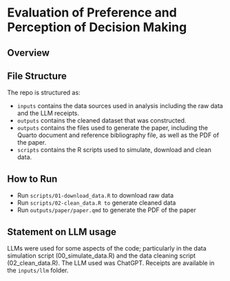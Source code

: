 # Evaluation of Preference and Perception of Decision Making


## Overview

## File Structure
The repo is structured as:

- `inputs` contains the data sources used in analysis including the raw data and the LLM receipts. 
- `outputs` contains the cleaned dataset that was constructed.
- `outputs` contains the files used to generate the paper, including the Quarto document and reference bibliography file, as well as the PDF of the paper.
- `scripts` contains the R scripts used to simulate, download and clean data.

## How to Run
- Run `scripts/01-download_data.R` to download raw data
- Run `scripts/02-clean_data.R to` generate cleaned data
- Run `outputs/paper/paper.qmd` to generate the PDF of the paper

## Statement on LLM usage
LLMs were used for some aspects of the code; particularly in the data simulation script (00_simulate_data.R) and the data cleaning script (02_clean_data.R). The LLM used was ChatGPT. Receipts are available in the `inputs/llm` folder.
